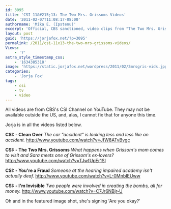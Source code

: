 ```yaml
---
id: 3095
title: 'CSI 11&#215;13: The Two Mrs. Grissoms Videos'
date: '2011-02-07T11:08:17-08:00'
authorname: 'Mika E. (Ipstenu)'
excerpt: 'Official, CBS sanctioned, video clips from "The Two Mrs. Grissoms."  Alas, they did not include Grissom.'
layout: post
guid: 'https://jorjafox.net/?p=3095'
permalink: /2011/csi-11x13-the-two-mrs-grissoms-videos/
Views:
    - '7'
astra_style_timestamp_css:
    - '1634385318'
image: 'https://static.jorjafox.net/wordpress/2011/02/2mrsgris-vids.jpg'
categories:
    - 'Jorja Fox'
tags:
    - csi
    - tv
    - video
---
```


All videos are from CBS's CSI Channel on YouTube. They may not be available outside the US, and, alas, I cannot fix that for anyone this time.

Jorja is in all the videos listed below.

**CSI: - Clean Over**
_The car "accident" is looking less and less like an accident._
http://www.youtube.com/watch?v=JfW8ATvBvgc

**CSI: - The Two Mrs. Grissoms**
_What happens when Grissom's mom comes to visit and Sara meets one of Grissom's ex-lovers?_
http://www.youtube.com/watch?v=TJwfUpEr1SI

**CSI: - You're a Fraud**
_Someone at the hearing impaired academy isn't actually deaf._
http://www.youtube.com/watch?v=L-0MnbIEUww

**CSI: - I'm Invisible**
_Two people were involved in creating the bombs, all for money._
http://www.youtube.com/watch?v=C7Jr6NBjr-U

Oh and in the featured image shot, she's signing 'Are you okay?'
